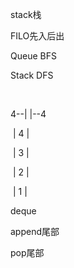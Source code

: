 stack栈

FILO先入后出

Queue BFS

Stack DFS

​		  

4--|	|--4

​	 |  4 |

​	 |  3 |

​	 |  2 |

​	 |  1 |

deque

append尾部

pop尾部

